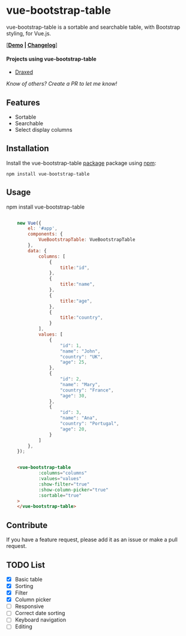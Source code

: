 # vue-bootstrap-table

vue-bootstrap-table is a sortable and searchable table, with Bootstrap styling, for Vue.js.


[**[Demo](https://jbaysolutions.github.io/vue-bootstrap-table/examples/01-basic.html) | [Changelog](/CHANGELOG.md)**]

<!--
## Table of Contents

- [Features](#features)
- [Installation](#installation)
- [Usage](#usage)
- [Contribute](#contribute)
- [TODO List](#todo-list)

## Demos


TODO UPDATE DOCS
TODO UPDATE CHANGELOG

-->

#### Projects using vue-bootstrap-table

- [Draxed](https://www.draxed.com/?utm_source=github&utm_medium=web&utm_campaign=vue-bootstrap-table)

*Know of others? Create a PR to let me know!*

## Features

* Sortable
* Searchable
* Select display columns


## Installation

Install the vue-bootstrap-table [package](https://www.npmjs.org/package/vue-bootstrap-table) package using [npm](https://www.npmjs.com/):

	npm install vue-bootstrap-table


## Usage

npm install vue-bootstrap-table

```javascript

    new Vue({
        el: '#app',
        components: {
            VueBootstrapTable: VueBootstrapTable
        },
        data: {
            columns: [
                {
                    title:"id",
                },
                {
                    title:"name",
                },
                {
                    title:"age",
                },
                {
                    title:"country",
                }
            ],
            values: [
                {
                    "id": 1,
                    "name": "John",
                    "country": "UK",
                    "age": 25,
                },
                {
                    "id": 2,
                    "name": "Mary",
                    "country": "France",
                    "age": 30,
                },
                {
                    "id": 3,
                    "name": "Ana",
                    "country": "Portugal",
                    "age": 20,
                }
            ]
        },
    });
```` 


````html

    <vue-bootstrap-table
            :columns="columns"
            :values="values"
            :show-filter="true"
            :show-column-picker="true"
            :sortable="true"
    >
    </vue-bootstrap-table>
```` 


## Contribute

If you have a feature request, please add it as an issue or make a pull request.

## TODO List

- [x] Basic table
- [x] Sorting
- [x] Filter
- [x] Column picker
- [ ] Responsive
- [ ] Correct date sorting
- [ ] Keyboard navigation
- [ ] Editing
